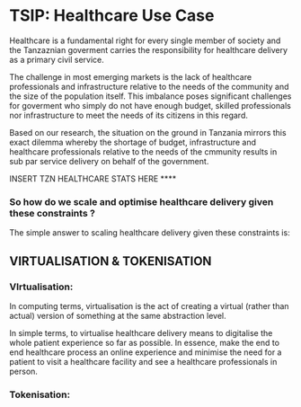 # TSIP: Healthcare Use Case #

Healthcare is a fundamental right for every single member of society and the Tanzaznian goverment carries the responsibility for healthcare delivery as a primary civil service. 

The challenge in most emerging markets is the lack of healthcare professionals and infrastructure relative to the needs of the community and the size of the population itself. This imbalance poses significant challenges for goverment who simply do not have enough budget, skilled professionals nor infrastructure to meet the needs of its citizens in this regard.

Based on our research, the situation on the ground in Tanzania mirrors this exact dilemma whereby the shortage of budget, infrastructure and healthcare professionals relative to the needs of the cmmunity results in sub par service delivery on behalf of the government. 


INSERT TZN HEALTHCARE STATS HERE ****



### So how do we scale and optimise healthcare delivery given these constraints ? ###

The simple answer to scaling healthcare delivery given these constraints is:

## VIRTUALISATION & TOKENISATION ###

### VIrtualisation: ### 
In computing terms, virtualisation is the act of creating a virtual (rather than actual) version of something at the same abstraction level.

In simple terms, to virtualise healthcare delivery means to digitalise the whole patient experience so far as possible. In essence, make the end to end healthcare process an online experience and minimise the need for a patient to visit a healthcare facility and see a healthcare professionals in person.



### Tokenisation: ###  





